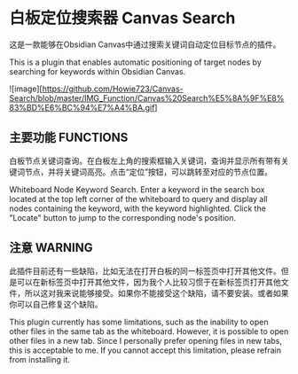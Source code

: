 # 白板定位搜索器 Canvas Search

这是一款能够在Obsidian Canvas中通过搜索关键词自动定位目标节点的插件。

This is a plugin that enables automatic positioning of target nodes by searching for keywords within Obsidian Canvas.

![image][https://github.com/Howie723/Canvas-Search/blob/master/IMG_Function/Canvas%20Search%E5%8A%9F%E8%83%BD%E6%BC%94%E7%A4%BA.gif]

## 主要功能 FUNCTIONS

白板节点关键词查询。在白板左上角的搜索框输入关键词，查询并显示所有带有关键词节点，并将关键词高亮。点击“定位”按钮，可以跳转至对应的节点位置。

Whiteboard Node Keyword Search. Enter a keyword in the search box located at the top left corner of the whiteboard to query and display all nodes containing the keyword, with the keyword highlighted. Click the "Locate" button to jump to the corresponding node's position.

## 注意 WARNING

此插件目前还有一些缺陷，比如无法在打开白板的同一标签页中打开其他文件。但是可以在新标签页中打开其他文件，因为我个人比较习惯于在新标签页打开其他文件，所以这对我来说能够接受。如果你不能接受这个缺陷，请不要安装。或者如果你可以自己修复这个缺陷。

This plugin currently has some limitations, such as the inability to open other files in the same tab as the whiteboard. However, it is possible to open other files in a new tab. Since I personally prefer opening files in new tabs, this is acceptable to me. If you cannot accept this limitation, please refrain from installing it.
